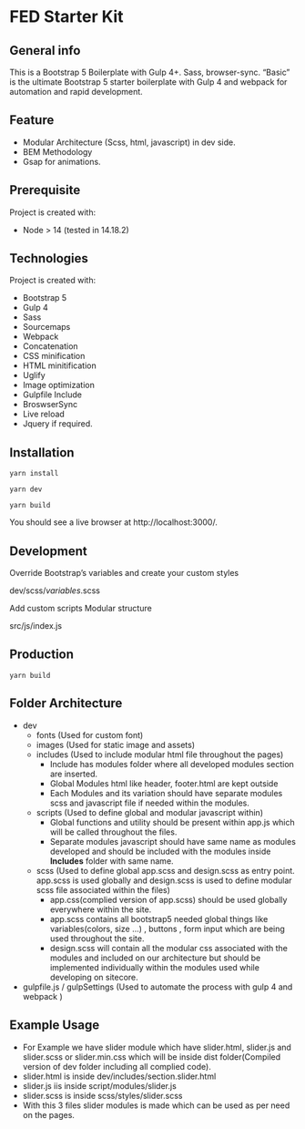 
# FED Starter Kit


## General info
This is a Bootstrap 5 Boilerplate with Gulp 4+. Sass, browser-sync.
“Basic” is the ultimate Bootstrap 5 starter boilerplate with Gulp 4 and webpack for automation and rapid development.

## Feature
* Modular Architecture (Scss, html, javascript) in dev side.
* BEM Methodology
* Gsap for animations.

## Prerequisite
Project is created with:
* Node > 14 (tested in 14.18.2)

## Technologies
Project is created with:
* Bootstrap 5
* Gulp 4
* Sass
* Sourcemaps
* Webpack
* Concatenation
* CSS minification
* HTML minitification
* Uglify
* Image optimization
* Gulpfile Include
* BroswserSync
* Live reload
* Jquery if required.


  

## Installation
```
yarn install
```

```
yarn dev
```

```
yarn build
```


You should see a live browser at http://localhost:3000/.

## Development
Override Bootstrap’s variables and create your custom styles

dev/scss/_variables_.scss


Add custom scripts Modular structure

src/js/index.js



## Production

```
yarn build
```

## Folder Architecture
* dev
    * fonts (Used for custom font)
    * images (Used for static image and assets)
    * includes (Used to include modular html file throughout the pages)
        * Include has modules folder where all developed modules section are inserted.
        * Global Modules html like header, footer.html are kept outside
        * Each Modules and its variation should have separate modules scss and javascript file if needed within the modules.
    * scripts (Used to define global and modular javascript within)
        * Global functions and utility should be present within app.js which will be called throughout the files.
        * Separate modules javascript should have same name as modules developed and should be included with the modules inside <b>Includes</b> folder with same name.
    * scss (Used to define global app.scss and design.scss as entry point. app.scss is used globally and design.scss is used to define modular scss file associated within the files)
        * app.css(complied version of app.scss) should be used globally everywhere within the site.
        * app.scss contains all bootstrap5 needed global things like variables(colors, size ...) , buttons , form input  which are being used throughout the site.
        * design.scss will contain all the modular css associated with the modules and included on our architecture but should be implemented individually within the modules used while developing on sitecore.
* gulpfile.js / gulpSettings (Used to automate the process with gulp 4 and webpack )

## Example Usage
* For Example we have slider module which have slider.html, slider.js and slider.scss or slider.min.css which will be inside dist folder(Compiled version of dev folder including all complied code).
* slider.html is inside dev/includes/section.slider.html
* slider.js iis inside script/modules/slider.js
* slider.scss is inside scss/styles/slider.scss
* With this 3 files slider modules is made which can be used as per need on the pages.






